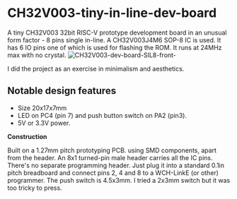 # CH32V003-tiny-in-line-dev-board
A tiny CH32V003 32bit RISC-V prototype development board in an unusual form factor - 8 pins single in-line.
A CH32V003J4M6 SOP-8 IC is used. It has 6 IO pins one of which is used for flashing the ROM. It runs at 24MHz max with no crystal.
![CH32V003-dev-board-SIL8-front-](https://github.com/alunmorris/CH32V003-tiny-in-line-dev-board/assets/4630866/1d263515-e0fd-4fe5-92dd-b592708f6eec)

I did the project as an exercise in minimalism and aesthetics.


## Notable design features
* Size 20x17x7mm
* LED on PC4 (pin 7) and push button switch on PA2 (pin3).
* 5V or 3.3V power.


**Construction**

Built on a 1.27mm pitch prototyping PCB. using SMD components, apart from the header. An 8x1 turned-pin male header carries all the IC pins. There's no separate programming header. Just plug it into a standard 0.1in pitch breadboard and connect pins 2, 4 and 8 to a WCH-LinkE (or other) programmer.
The push switch is 4.5x3mm. I tried a 2x3mm switch but it was too tricky to press.

